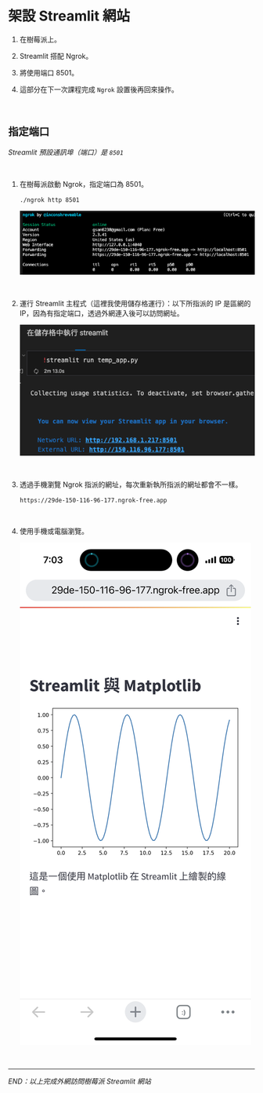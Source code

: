# 架設 Streamlit 網站

1. 在樹莓派上。

2. Streamlit 搭配 Ngrok。

3. 將使用端口 8501。

4. 這部分在下一次課程完成 `Ngrok` 設置後再回來操作。

<br>

## 指定端口

_Streamlit 預設通訊埠（端口）是 `8501`_

<br>

1. 在樹莓派啟動 Ngrok，指定端口為 8501。

   ```bash
   ./ngrok http 8501
   ```

   ![](images/img_13.png)

<br>

2. 運行 Streamlit 主程式（這裡我使用儲存格運行）：以下所指派的 IP 是區網的 IP，因為有指定端口，透過外網連入後可以訪問網址。

   ![](images/img_14.png)

<br>

3. 透過手機瀏覽 Ngrok 指派的網址，每次重新執所指派的網址都會不一樣。

   ```bash
   https://29de-150-116-96-177.ngrok-free.app
   ```

<br>

4. 使用手機或電腦瀏覽。

   ![](images/img_15.png)

<br>

___

_END：以上完成外網訪問樹莓派 Streamlit 網站_
